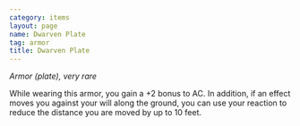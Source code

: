 ```yaml
---
category: items
layout: page
name: Dwarven Plate
tag: armor
title: Dwarven Plate 
---
```

_Armor (plate), very rare_ 

While wearing this armor, you gain a +2 bonus to AC. In addition, if an effect moves you against your will along the ground, you can use your reaction to reduce the distance you are moved by up to 10 feet. 
